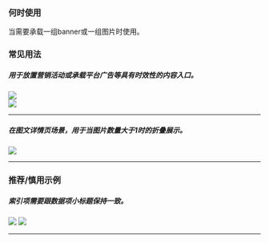 ### 何时使用

当需要承载一组banner或一组图片时使用。

### 常见用法

##### 用于放置营销活动或承载平台广告等具有时效性的内容入口。

<div class="legend">
  <div class="item">
    <img src="https://oteam-tdesign-1258344706.cos.ap-guangzhou.myqcloud.com/site/design/mobile-guide/Checkbox%201-1.png" />
  </div>

  <div class="item">
    <img src="https://oteam-tdesign-1258344706.cos.ap-guangzhou.myqcloud.com/site/design/mobile-guide/Checkbox%201-2.png"" />
  </div>
</div>
<hr />

 ##### 在图文详情页场景，用于当图片数量大于1时的折叠展示。
                                                                                                                          
  <div class="item">
    <img src="https://oteam-tdesign-1258344706.cos.ap-guangzhou.myqcloud.com/site/design/mobile-guide/Checkbox%201-2.png"" />
  
</div>
<hr />


### 推荐/慎用示例

##### 索引项需要跟数据项小标题保持一致。

<div class="legend">
  <div class="item">
    <img src="https://oteam-tdesign-1258344706.cos.ap-guangzhou.myqcloud.com/site/design/mobile-guide/Checkbox%202-1.png" />
    <img class="tag" src="https://oteam-tdesign-1258344706.cos.ap-guangzhou.myqcloud.com/site/doc/bad.png" />
  </div>
</div>

<hr />
